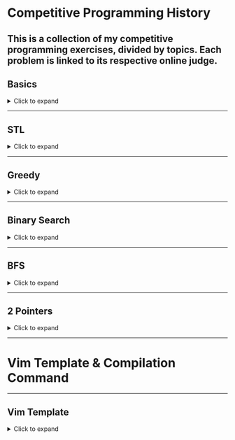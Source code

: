 # Competitive Programming History

This is a collection of my competitive programming exercises, divided by topics. Each problem is linked to its respective online judge.
---

## Basics

<details>
<summary>Click to expand</summary>

- [x] [PRIMO](https://br.spoj.com/problems/PRIMO/)
- [x] [QUERM](https://br.spoj.com/problems/QUERM/)
- [x] [MINHOCA](https://br.spoj.com/problems/MINHOCA/)
- [x] [Fast Prime](https://judge.beecrowd.com/pt/problems/view/1221)
- [x] [Dead Pixel](https://codeforces.com/contest/1315/problem/A)
- [ ] [Swap Sort](https://codeforces.com/contest/489/problem/A)
- [ ] [Multiplication Dilemma](https://codeforces.com/gym/101972/problem/A)
- [ ] [+Odd or -Even](https://codeforces.com/contest/1311/problem/A)
- [ ] [CME](https://codeforces.com/contest/1241/problem/A)
- [ ] [Bad Prices](http://codeforces.com/contest/1213/problem/B)
- [ ] [Fatorial](https://br.spoj.com/problems/FATORIAL/)

</details>

---

## STL

<details>
<summary>Click to expand</summary>

- [x] [Three Strings](https://codeforces.com/problemset/problem/1301/A)
- [x] [Business Trip](https://codeforces.com/contest/149/problem/A)
- [x] [Palavrmg](https://br.spoj.com/problems/PALAVRMG/)
- [x] [BraceImg](https://br.spoj.com/problems/BRACELMG/)
- [x] [Two numbers](https://codeforces.com/problemset/problem/1206/A)
- [x] [Cards](https://codeforces.com/problemset/problem/1220/A)
- [x] [Skier](https://codeforces.com/contest/1351/problem/C)
- [x] [Botas](https://olimpiada.ic.unicamp.br/pratique/p2/2017/f1/botas/)
- [ ] [Little Artem](https://codeforces.com/contest/1333/problem/A)
- [ ] [Sorted Diff](https://codeforces.com/contest/1339/problem/B)
- [ ] [Game with str](https://codeforces.com/contest/1104/problem/B)
- [ ] [Phoenix beauty](https://codeforces.com/contest/1348/problem/B)
- [ ] [Paralelograms](https://codeforces.com/gym/101755/problem/J)
- [ ] [Hyperset](https://codeforces.com/contest/1287/problem/B)
- [ ] [Distância maigos](https://neps.academy/problem/466)
- [ ] [Make Cents?](https://codeforces.com/gym/101350/problem/M)
- [ ] [Optimal Subsequences](https://codeforces.com/contest/1262/problem/D2)

</details>

---

## Greedy

<details>
<summary>Click to expand</summary>

- [x] [Fatorial](https://judge.beecrowd.com/pt/problems/view/1936)
- [x] [Dragon Quest](https://codeforces.com/contest/1337/problem/B)
- [ ] [Phoenix Balance](https://codeforces.com/contest/1348/problem/A)
- [ ] [Road to Zero](https://codeforces.com/contest/1342/problem/A)
- [ ] [Chat Order](https://codeforces.com/contest/637/problem/B)
- [ ] [Alternating](https://codeforces.com/problemset/problem/1343/C)
- [ ] [Restaurant](https://codeforces.com/contest/597/problem/B)
- [ ] [Corredor](https://judge.beecrowd.com/pt/problems/view/2463)
- [ ] [Fechadura](https://judge.beecrowd.com/pt/problems/view/2449)
- [ ] [Ordinskaya](https://www.google.com/url?q=https://neps.academy/br/exercise/4&sa=D&source=editors&ust=1621625579921000&usg=AFQjCNGG--hnPVhUugw0VbCg2l2BGDQPtw)
- [ ] [Plataforms Jumping](https://codeforces.com/problemset/problem/1256/C)
- [ ] [Isósceles](https://judge.beecrowd.com/pt/problems/view/2243)
- [ ] [Pizza](https://judge.beecrowd.com/pt/problems/view/2333)
- [ ] [Bolsa de Valores](https://www.urionlinejudge.com.br/judge/pt/problems/view/1932)

</details>

---

## Binary Search

<details>
<summary>Click to expand</summary>

- [ ] [Frog Jumps](https://codeforces.com/contest/1324/problem/C)
- [ ] [K'th not divisible](https://codeforces.com/contest/1352/problem/C)
- [ ] [Fast Search](https://codeforces.com/edu/course/2/lesson/6/1/practice/contest/283911/problem/D)
- [ ] [Ropes](https://codeforces.com/edu/course/2/lesson/6/2/practice/contest/283932/problem/B)
- [ ] [Children Holiday](https://codeforces.com/edu/course/2/lesson/6/2/practice/contest/283932/problem/D)
- [ ] [Pipoca](https://judge.beecrowd.com/pt/problems/view/2973)
- [ ] [Make It Good](https://codeforces.com/contest/1385/problem/C)
- [ ] [Guess the Number](https://codeforces.com/gym/101021/problem/1)
- [ ] [Energy Exchange](https://codeforces.com/contest/68/problem/B)
- [ ] [String Game](https://codeforces.com/edu/course/2/lesson/6/2/practice/contest/283932/problem/F)
- [ ] [Mirrored String II](https://codeforces.com/gym/101350/problem/I)
- [ ] [Divisão de Terras](https://neps.academy/problem/682)
- [ ] [Get Together](https://codeforces.com/edu/course/2/lesson/6/3/practice/contest/285083/problem/A)
- [ ] [Dark-Side](https://codeforces.com/gym/102215/problem/J)
- [ ] [Kayaking](https://codeforces.com/gym/101572)
- [ ] [Pipeline](https://codeforces.com/problemset/problem/287/B)
- [ ] [Square](https://codeforces.com/problemset/problem/255/D)
- [ ] [K-Th](https://codeforces.com/edu/course/2/lesson/6/5/practice/contest/285084/problem/A)
- [ ] [Common Number](https://codeforces.com/contest/1271/problem/E)
- [ ] [Guess the Maximum](https://codeforces.com/problemset/problem/1363/D)

</details>

---

## BFS

<details>
<summary>Click to expand</summary>

- [ ] [Costa](https://judge.beecrowd.com/pt/problems/view/2419)
- [ ] [Mapa](https://olimpiada.ic.unicamp.br/pratique/p2/2017/f2/mapa/)
- [ ] [Message](https://cses.fi/problemset/task/1667)
- [ ] [NAKANJ](https://www.spoj.com/problems/NAKANJ/)
- [ ] [Ladrilhos](https://neps.academy/br/exercise/122)
- [ ] [Chuva](https://neps.academy/problem/469)
- [ ] [Fire](https://open.kattis.com/problems/fire2)
- [ ] [Akbar](https://www.spoj.com/problems/AKBAR/)
- [ ] [Right Build](https://codeforces.com/gym/101149/problem/L)
- [ ] [Labyrinths](https://codeforces.com/gym/100187/problem/E)
- [ ] [Distinctive](https://codeforces.com/gym/101572/problem/D)
- [ ] [Game of Life](https://codeforces.com/contest/1350/problem/E)
- [ ] [Shortest Cycle](https://codeforces.com/problemset/problem/1205/B)
- [ ] [Weights](https://codeforces.com/problemset/problem/1343/E)
- [ ] [Hot Dogs](https://open.kattis.com/problems/hotdogs)
- [ ] [Super Jaber](https://codeforces.com/problemset/problem/1301/F)
- [ ] [NT problem](https://codeforces.com/problemset/problem/1325/E)

</details>

---

## 2 Pointers

<details>
<summary>Click to expand</summary>

- [ ] [Magical Array](https://codeforces.com/contest/84/problem/B)
- [ ] [Merging Arrays](https://codeforces.com/edu/course/2/lesson/9/1/practice/contest/307092/problem/A)
- [ ] [Number of Smaller](https://codeforces.com/edu/course/2/lesson/9/1/practice/contest/307092/problem/B)
- [ ] [Number of Equal](https://codeforces.com/edu/course/2/lesson/9/1/practice/contest/307092/problem/C)
- [ ] [HOTELS](https://www.spoj.com/problems/HOTELS/)
- [ ] [Ternary string](https://codeforces.com/contest/1354/problem/B)
- [ ] [Small Sum](https://codeforces.com/edu/course/2/lesson/9/2/practice/contest/307093/problem/A)
- [ ] [Big Sum](https://codeforces.com/edu/course/2/lesson/9/2/practice/contest/307093/problem/B)
- [ ] [Small Set](https://codeforces.com/edu/course/2/lesson/9/2/practice/contest/307093/problem/E)
- [ ] [Seat Arrangements](https://codeforces.com/contest/919/problem/C)
- [ ] [Rooms](https://codeforces.com/gym/102215/problem/A)
- [ ] [Kangaroos](https://codeforces.com/contest/373/problem/C)
- [ ] [Spread](https://codeforces.com/edu/course/2/lesson/9/2/practice/contest/307093/problem/F)
- [ ] [Third-Party](https://codeforces.com/gym/102215/problem/E)
- [ ] [Glider](https://codeforces.com/problemset/problem/1041/D)
- [ ] [Way Out](https://codeforces.com/contest/1110/problem/C)
- [ ] [Collisions](https://codeforces.com/contest/1204/problem/B)

</details>

---


# Vim Template & Compilation Command

---

## Vim Template

<details>
<summary>Click to expand</summary>

#include <bits/stdc++.h>

using namespace std;

#define _ ios_base::sync_with_stdio(0);cin.tie(0);
#define endl '\n'
#define f first
#define s second

typedef long long ll;

const int INF = 0x3f3f3f3f;
const ll LINF = 0x3f3f3f3f3f3f3f3fll;

int main() { _
    
    return 0;
}


<details> <summary>Click to expand</summary>
bash
Copy
Edit
g++ -fsanitize=address -O1 -fno-omit-frame-pointer -g -Wall -Wshadow -Wfatal-errors --std=c++20 -Wno-unused-result -Wno-sign-compare
</details>
